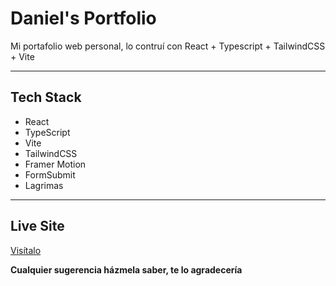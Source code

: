 # Daniel's Portfolio
Mi portafolio web personal, lo contruí con React + Typescript + TailwindCSS + Vite

---

## Tech Stack
- React
- TypeScript
- Vite
- TailwindCSS
- Framer Motion
- FormSubmit
- Lagrimas

---

## Live Site
[Visítalo](https://www.danielflores.dev/)

**Cualquier sugerencia házmela saber, te lo agradecería**
